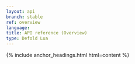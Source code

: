 ```yaml
---
layout: api
branch: stable
ref: overview
language: 
title: API reference (Overview)
type: Defold Lua
---
```

{% include anchor_headings.html html=content %}